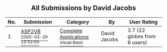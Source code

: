 ﻿<div align="center">

## All Submissions by David Jacobs

</div>

No.  | Submission | Category | By   | User Rating
---- | ---------- | -------- | ---- | -----------
1 | [ASP2VB<br /><sup>2000-03-29 15:52:00</sup>](https://github.com/Planet-Source-Code/david-jacobs-asp2vb__1-7280) | [Complete Applications<br /><sup>Visual Basic</sup>](../ByCategory/complete-applications__1-27.md) | David Jacobs | 3.7 (22 globes from 6 users)
